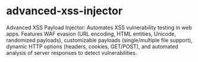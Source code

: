 # advanced-xss-injector
Advanced XSS Payload Injector: Automates XSS vulnerability testing in web apps. Features WAF evasion (URL encoding, HTML entities, Unicode, randomized payloads), customizable payloads (single/multiple file support), dynamic HTTP options (headers, cookies, GET/POST), and automated analysis of server responses to detect vulnerabilities.
